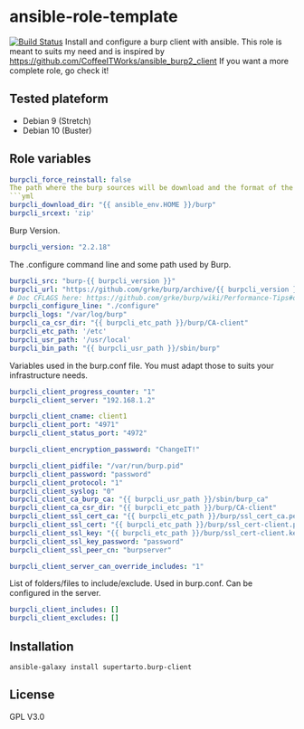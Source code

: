 # ansible-role-template
[![Build Status](https://travis-ci.org/supertarto/ansible-burp-client.svg?branch=master)](https://travis-ci.org/supertarto/ansible-burp-client)
Install and configure a burp client with ansible. This role is meant to suits my need and is inspired by https://github.com/CoffeeITWorks/ansible_burp2_client
If you want a more complete role, go check it!

## Tested plateform
* Debian 9 (Stretch)
* Debian 10 (Buster)

## Role variables

```yml
burpcli_force_reinstall: false
The path where the burp sources will be download and the format of the archive.
```yml
burpcli_download_dir: "{{ ansible_env.HOME }}/burp"
burpcli_srcext: 'zip'
```
Burp Version.
```yml
burpcli_version: "2.2.18"
```
The .configure command line and some path used by Burp.
```yml
burpcli_src: "burp-{{ burpcli_version }}"
burpcli_url: "https://github.com/grke/burp/archive/{{ burpcli_version }}.{{ burpcli_srcext }}"
# Doc CFLAGS here: https://github.com/grke/burp/wiki/Performance-Tips#optional-compile-time-improvements
burpcli_configure_line: "./configure"
burpcli_logs: "/var/log/burp"
burpcli_ca_csr_dir: "{{ burpcli_etc_path }}/burp/CA-client"
burpcli_etc_path: '/etc'
burpcli_usr_path: '/usr/local'
burpcli_bin_path: "{{ burpcli_usr_path }}/sbin/burp"
```
Variables used in the burp.conf file. You must adapt those to suits your infrastructure needs.
```yml
burpcli_client_progress_counter: "1"
burpcli_client_server: "192.168.1.2"

burpcli_client_cname: client1
burpcli_client_port: "4971"
burpcli_client_status_port: "4972"

burpcli_client_encryption_password: "ChangeIT!"

burpcli_client_pidfile: "/var/run/burp.pid"
burpcli_client_password: "password"
burpcli_client_protocol: "1"
burpcli_client_syslog: "0"
burpcli_client_ca_burp_ca: "{{ burpcli_usr_path }}/sbin/burp_ca"
burpcli_client_ca_csr_dir: "{{ burpcli_etc_path }}/burp/CA-client"
burpcli_client_ssl_cert_ca: "{{ burpcli_etc_path }}/burp/ssl_cert_ca.pem"
burpcli_client_ssl_cert: "{{ burpcli_etc_path }}/burp/ssl_cert-client.pem"
burpcli_client_ssl_key: "{{ burpcli_etc_path }}/burp/ssl_cert-client.key"
burpcli_client_ssl_key_password: "password"
burpcli_client_ssl_peer_cn: "burpserver"

burpcli_client_server_can_override_includes: "1"
```
List of folders/files to include/exclude. Used in burp.conf. Can be configured in the server.
```yml
burpcli_client_includes: []
burpcli_client_excludes: []
```

## Installation
```
ansible-galaxy install supertarto.burp-client
```
## License
GPL V3.0
